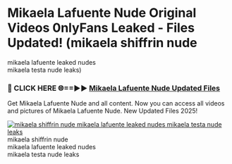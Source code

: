 # Mikaela Lafuente Nude Original Videos 0nlyFans Leaked - Files Updated! (mikaela shiffrin nude<br>
mikaela lafuente leaked nudes<br>
mikaela testa nude leaks)

<h3>🔴 CLICK HERE 🌐==►► <a href="https://tinyurl.com/2p9ay9w9" rel="nofollow">Mikaela Lafuente Nude Updated Files</a></h3>

Get Mikaela Lafuente Nude and all content. Now you can access all videos and pictures of Mikaela Lafuente Nude. New Updated Files 2025!

[![mikaela shiffrin nude<br>
mikaela lafuente leaked nudes<br>
mikaela testa nude leaks](https://i.imgur.com/KQgVmj3.gif)](https://tinyurl.com/2p9ay9w9)
mikaela shiffrin nude<br>
mikaela lafuente leaked nudes<br>
mikaela testa nude leaks